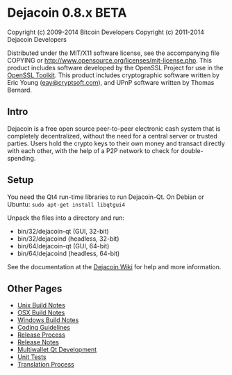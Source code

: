 Dejacoin 0.8.x BETA
====================

Copyright (c) 2009-2014 Bitcoin Developers
Copyright (c) 2011-2014 Dejacoin Developers

Distributed under the MIT/X11 software license, see the accompanying
file COPYING or http://www.opensource.org/licenses/mit-license.php.
This product includes software developed by the OpenSSL Project for use in the [OpenSSL Toolkit](http://www.openssl.org/). This product includes
cryptographic software written by Eric Young ([eay@cryptsoft.com](mailto:eay@cryptsoft.com)), and UPnP software written by Thomas Bernard.


Intro
---------------------
Dejacoin is a free open source peer-to-peer electronic cash system that is
completely decentralized, without the need for a central server or trusted
parties.  Users hold the crypto keys to their own money and transact directly
with each other, with the help of a P2P network to check for double-spending.


Setup
---------------------
You need the Qt4 run-time libraries to run Dejacoin-Qt. On Debian or Ubuntu:
	`sudo apt-get install libqtgui4`

Unpack the files into a directory and run:

- bin/32/dejacoin-qt (GUI, 32-bit)
- bin/32/dejacoind (headless, 32-bit)
- bin/64/dejacoin-qt (GUI, 64-bit)
- bin/64/dejacoind (headless, 64-bit)

See the documentation at the [Dejacoin Wiki](http://dejacoin.info)
for help and more information.


Other Pages
---------------------
- [Unix Build Notes](build-unix.md)
- [OSX Build Notes](build-osx.md)
- [Windows Build Notes](build-msw.md)
- [Coding Guidelines](coding.md)
- [Release Process](release-process.md)
- [Release Notes](release-notes.md)
- [Multiwallet Qt Development](multiwallet-qt.md)
- [Unit Tests](unit-tests.md)
- [Translation Process](translation_process.md)
